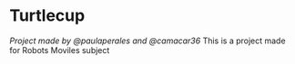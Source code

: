 # Turtlecup 
_Project made by @paulaperales and @camacar36_
This is a project made for Robots Moviles subject
